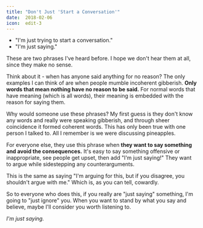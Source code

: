 ```yaml
---
title: "Don't Just 'Start a Conversation'"
date:  2018-02-06
icon:  edit-3
---
```


* "I'm just trying to start a conversation."
* "I'm just saying."

These are two phrases I've heard before. I hope we don't hear them at all, since they make no sense.

Think about it - when has anyone said anything for no reason? The only examples I can think of are when people mumble incoherent gibberish. **Only words that mean nothing have no reason to be said.** For normal words that have meaning (which is all words), their meaning is embedded with the reason for saying them.

Why would someone use these phrases? My first guess is they don't know any words and really were speaking gibberish, and through sheer coincidence it formed coherent words. This has only been true with one person I talked to. All I remember is we were discussing pineapples.

For everyone else, they use this phrase when **they want to say something and avoid the consequences.** It's easy to say something offensive or inappropriate, see people get upset, then add "I'm just saying!" They want to argue while sidestepping any counterarguments.

This is the same as saying "I'm arguing for this, but if you disagree, you shouldn't argue with me." Which is, as you can tell, cowardly.

So to everyone who does this, if you really are "just saying" something, I'm going to "just ignore" you. When you want to stand by what you say and believe, maybe I'll consider you worth listening to.

_I'm just saying._